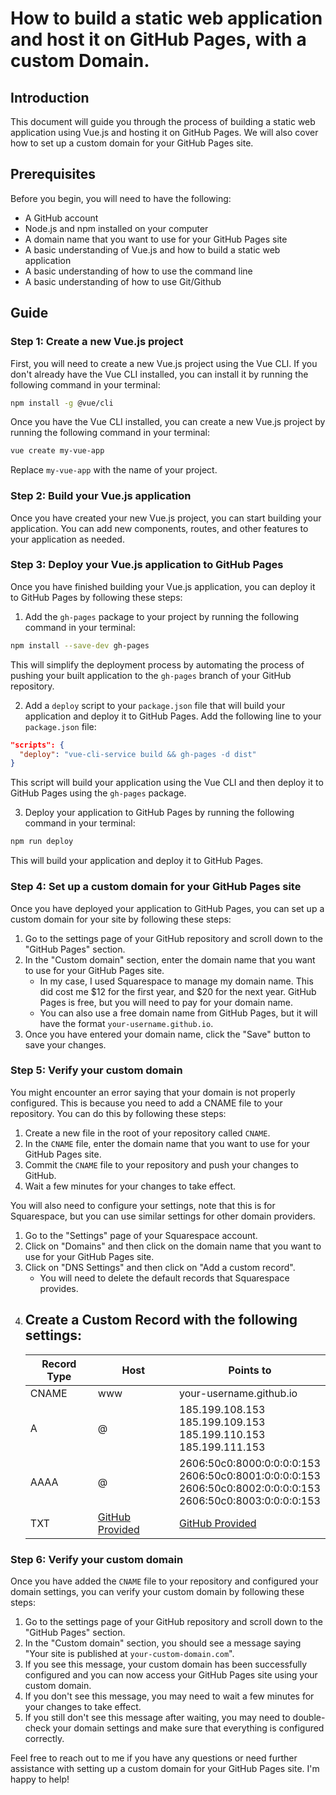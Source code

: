 # How to build a static web application and host it on GitHub Pages, with a custom Domain.

## Introduction

This document will guide you through the process of building a static web application using Vue.js and hosting it on GitHub Pages. We will also cover how to set up a custom domain for your GitHub Pages site.

## Prerequisites

Before you begin, you will need to have the following:

- A GitHub account
- Node.js and npm installed on your computer
- A domain name that you want to use for your GitHub Pages site
- A basic understanding of Vue.js and how to build a static web application
- A basic understanding of how to use the command line
- A basic understanding of how to use Git/Github

## Guide

### Step 1: Create a new Vue.js project

First, you will need to create a new Vue.js project using the Vue CLI. If you don't already have the Vue CLI installed, you can install it by running the following command in your terminal:

```bash
npm install -g @vue/cli
```

Once you have the Vue CLI installed, you can create a new Vue.js project by running the following command in your terminal:

```bash
vue create my-vue-app
```

Replace `my-vue-app` with the name of your project.

### Step 2: Build your Vue.js application

Once you have created your new Vue.js project, you can start building your application. You can add new components, routes, and other features to your application as needed.

### Step 3: Deploy your Vue.js application to GitHub Pages

Once you have finished building your Vue.js application, you can deploy it to GitHub Pages by following these steps:

1. Add the `gh-pages` package to your project by running the following command in your terminal:

```bash
npm install --save-dev gh-pages
```

This will simplify the deployment process by automating the process of pushing your built application to the `gh-pages` branch of your GitHub repository.

2. Add a `deploy` script to your `package.json` file that will build your application and deploy it to GitHub Pages. Add the following line to your `package.json` file:

```json
"scripts": {
  "deploy": "vue-cli-service build && gh-pages -d dist"
}
```

This script will build your application using the Vue CLI and then deploy it to GitHub Pages using the `gh-pages` package.

3. Deploy your application to GitHub Pages by running the following command in your terminal:

```bash
npm run deploy
```

This will build your application and deploy it to GitHub Pages.

### Step 4: Set up a custom domain for your GitHub Pages site

Once you have deployed your application to GitHub Pages, you can set up a custom domain for your site by following these steps:

1. Go to the settings page of your GitHub repository and scroll down to the "GitHub Pages" section.
2. In the "Custom domain" section, enter the domain name that you want to use for your GitHub Pages site.
   - In my case, I used Squarespace to manage my domain name. This did cost me $12 for the first year, and $20 for the next year. GitHub Pages is free, but you will need to pay for your domain name.
   - You can also use a free domain name from GitHub Pages, but it will have the format `your-username.github.io`.
3. Once you have entered your domain name, click the "Save" button to save your changes.

### Step 5: Verify your custom domain

You might encounter an error saying that your domain is not properly configured. This is because you need to add a CNAME file to your repository. You can do this by following these steps:

1. Create a new file in the root of your repository called `CNAME`.
2. In the `CNAME` file, enter the domain name that you want to use for your GitHub Pages site.
3. Commit the `CNAME` file to your repository and push your changes to GitHub.
4. Wait a few minutes for your changes to take effect.

You will also need to configure your settings, note that this is for Squarespace, but you can use similar settings for other domain providers.

1. Go to the "Settings" page of your Squarespace account.
2. Click on "Domains" and then click on the domain name that you want to use for your GitHub Pages site.
3. Click on "DNS Settings" and then click on "Add a custom record".
   - You will need to delete the default records that Squarespace provides.
4. Create a Custom Record with the following settings:
	-
	| Record Type | Host | Points to |
	|-------------|------|-----------|
	| CNAME       | www  | your-username.github.io |
	| A		      | @    | 185.199.108.153<br/>185.199.109.153<br/>185.199.110.153<br/>185.199.111.153 |
	| AAAA		  | @    | 2606:50c0:8000:0:0:0:0:153<br/>2606:50c0:8001:0:0:0:0:153<br/>2606:50c0:8002:0:0:0:0:153<br/>2606:50c0:8003:0:0:0:0:153 |
	| TXT		  | <a href="https://docs.github.com/en/pages/configuring-a-custom-domain-for-your-github-pages-site/verifying-your-custom-domain-for-github-pages#:~:text=Add%20a%20DNS%20TXT%20record" target="_blank">GitHub Provided</a>  | <a href="https://docs.github.com/en/pages/configuring-a-custom-domain-for-your-github-pages-site/verifying-your-custom-domain-for-github-pages#:~:text=Add%20a%20DNS%20TXT%20record" target="_blank">GitHub Provided</a> |

### Step 6: Verify your custom domain

Once you have added the `CNAME` file to your repository and configured your domain settings, you can verify your custom domain by following these steps:

1. Go to the settings page of your GitHub repository and scroll down to the "GitHub Pages" section.
2. In the "Custom domain" section, you should see a message saying "Your site is published at `your-custom-domain.com`".
3. If you see this message, your custom domain has been successfully configured and you can now access your GitHub Pages site using your custom domain.
4. If you don't see this message, you may need to wait a few minutes for your changes to take effect.
5. If you still don't see this message after waiting, you may need to double-check your domain settings and make sure that everything is configured correctly.

Feel free to reach out to me if you have any questions or need further assistance with setting up a custom domain for your GitHub Pages site. I'm happy to help!





